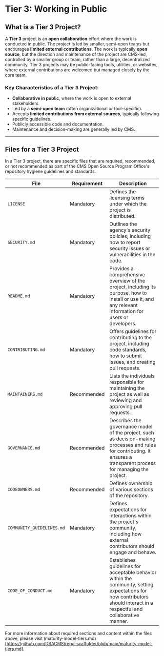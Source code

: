 # Tier 3: Working in Public

## What is a Tier 3 Project?

A **Tier 3** project is an **open collaboration** effort where the work is conducted in public. The project is led by smaller, semi-open teams but encourages **limited external contributions**. The work is typically **open source**, but the direction and maintenance of the project are CMS-led, controlled by a smaller group or team, rather than a large, decentralized community. Tier 3 projects may be public-facing tools, utilities, or websites, where external contributions are welcomed but managed closely by the core team.

### Key Characteristics of a Tier 3 Project:
- **Collaborative in public**, where the work is open to external stakeholders.
- Led by a **semi-open team** (often organizational or tool-specific).
- Accepts **limited contributions from external sources**, typically following specific guidelines.
- Publicly accessible code and documentation.
- Maintenance and decision-making are generally led by CMS.

---

## Files for a Tier 3 Project

In a Tier 3 project, there are specific files that are required, recommended, or not recommended as part of the CMS Open Source Program Office's repository hygiene guidelines and standards.

| **File**              | **Requirement** | **Description**                                                                                             |
|-----------------------|-----------------|-------------------------------------------------------------------------------------------------------------|
| `LICENSE`             | Mandatory       | Defines the licensing terms under which the project is distributed. |
| `SECURITY.md`         | Mandatory       | Outlines the agency's security policies, including how to report security issues or vulnerabilities in the code. |
| `README.md`           | Mandatory       | Provides a comprehensive overview of the project, including its purpose, how to install or use it, and any relevant information for users or developers. |
| `CONTRIBUTING.md`     | Mandatory       | Offers guidelines for contributing to the project, including code standards, how to submit issues, and creating pull requests. |
| `MAINTAINERS.md`      | Recommended     | Lists the individuals responsible for maintaining the project as well as reviewing and approving pull requests. |
| `GOVERNANCE.md`       | Recommended     | Describes the governance model of the project, such as decision-making processes and rules for contributing. It ensures a transparent process for managing the project. |
| `CODEOWNERS.md`       | Recommended     | Defines ownership of various sections of the repository. |
| `COMMUNITY_GUIDELINES.md` | Mandatory   | Defines expectations for interactions within the project's community, including how external contributors should engage and behave. |
| `CODE_OF_CONDUCT.md`  | Mandatory       | Establishes guidelines for acceptable behavior within the community, setting expectations for how contributors should interact in a respectful and collaborative manner. |

For more information about required sections and content within the files above, please visit (maturity-model-tiers.md)[https://github.com/DSACMS/repo-scaffolder/blob/main/maturity-model-tiers.md].
